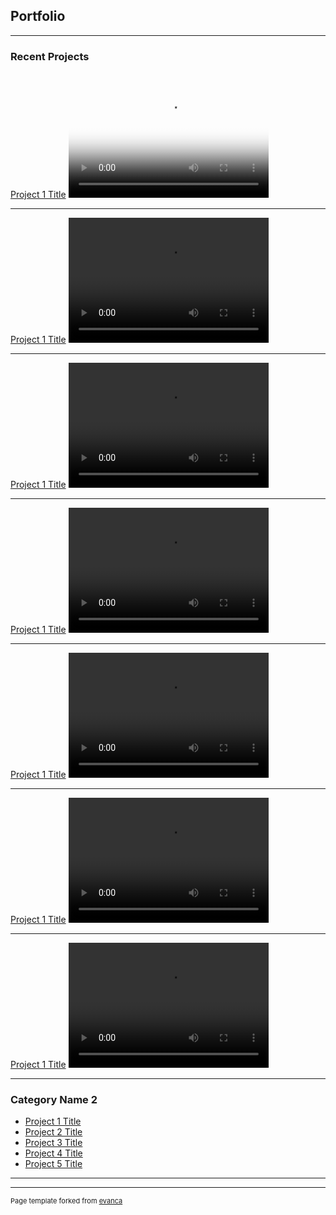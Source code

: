 ## Portfolio

---

### Recent Projects 

[Project 1 Title](/sample_page)
<video src="videos/8110 Facets of Identity.mp4" poster="images/logo.jpg" width="320" height="200" controls preload></video>

---

[Project 1 Title](/sample_page)
<video src="videos/8322 Blind Spots.mp4" width="320" height="200" controls preload></video>

---

[Project 1 Title](/sample_page)
<video src="videos/8340 Natural World.mp4" width="320" height="200" controls preload></video>

---

[Project 1 Title](/sample_page)
<video src="videos/8442 Telomeres.mp4" width="320" height="200" controls preload></video>

---

[Project 1 Title](/sample_page)
<video src="videos/8560 RainbowMap_v1.0.mp4" width="320" height="200" controls preload></video>

---

[Project 1 Title](/sample_page)
<video src="videos/8650 Ethical Decisions.mp4" width="320" height="200" controls preload></video>

---

[Project 1 Title](/pdf/sample_presentation.pdf)
<video src="videos/8770 What would this mean.mp4" width="320" height="200" controls preload></video>

---

### Category Name 2

- [Project 1 Title](http://example.com/)
- [Project 2 Title](http://example.com/)
- [Project 3 Title](http://example.com/)
- [Project 4 Title](http://example.com/)
- [Project 5 Title](http://example.com/)

---




---
<p style="font-size:11px">Page template forked from <a href="https://github.com/evanca/quick-portfolio">evanca</a></p>
<!-- Remove above link if you don't want to attibute -->
